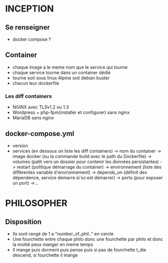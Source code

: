 # INCEPTION

## Se renseigner
- docker compose ?

## Container
- chaque image a le meme nom que le service qui tourne
- chaque service tourne dans un container dédié
- tourne soit sous linux Alpine soit debian buster
- chacun leur dockerfile
### Les diff containers
- NGINX avec TLSv1.2 ou 1.3
- Wordpress + php-fpm(installer et configurer) sans nginx
- MariaDB sans nginx

## docker-compose.yml
- version
- services (en dessous on liste les diff containers)
	-> nom du container
		-> image docker (ou la commande build avec le path du Dockerfile)
		-> volumes (path vers un dossier pour contenir les données persistantes)
		-> restart (politique démarrage du container)
		-> environnement (liste des différentes variable d'environnement)
		-> depends_on (définit des dépendence, service demarre si lui est démarrer)
		-> ports (pour exposer un port)
		->...


# PHILOSOPHER

## Disposition
- Ils sont rangé de 1 a "number_of_phil.." en cercle
- Une fourchette entre chaque philo donc une fourchette par philo et donc la moitié peux manger en meme temps
- Il mange puis dorment puis pense puis si pas de fourchette t_die descend, si fourchette il mange
